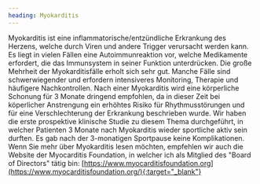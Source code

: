 ```yaml
---
heading: Myokarditis
---
```


Myokarditis ist eine inflammatorische/entzündliche Erkrankung des Herzens, welche durch Viren und andere Trigger verursacht werden kann. 
Es liegt in vielen Fällen eine Autoimmunreaktion vor, welche Medikamente erfordert, die das Immunsystem in seiner Funktion unterdrücken.
Die große Mehrheit der Myokarditisfälle erholt sich sehr gut. 
Manche Fälle sind schwerwiegender und erfordern intensiveres Monitoring, Therapie und häufigere Nachkontrollen. 
Nach einer Myokarditis wird eine körperliche Schonung für 3 Monate dringend empfohlen, da in dieser Zeit bei köperlicher Anstrengung ein erhöhtes Risiko für Rhythmusstörungen und für eine Verschlechterung der Erkrankung beschrieben wurde. 
Wir haben die erste prospektive klinische Studie zu diesem Thema durchgeführt, in welcher Patienten 3 Monate nach Myokarditis wieder sportliche aktiv sein durften.  Es gab nach der 3-monatigen Sportpause keine Komplikationen. 
Wenn Sie mehr über Myokarditis lesen möchten, empfehlen wir auch die Website der Myocarditis Foundation, in welcher ich als Mitglied des "Board of Directors" tätig bin:
[https://www.myocarditisfoundation.org](https://www.myocarditisfoundation.org/){:target="_blank"}
